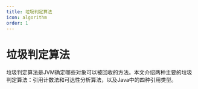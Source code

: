 ```yaml
---
title: 垃圾判定算法
icon: algorithm
order: 1
---
```

# 垃圾判定算法

垃圾判定算法是JVM确定哪些对象可以被回收的方法。本文介绍两种主要的垃圾判定算法：引用计数法和可达性分析算法，以及Java中的四种引用类型。
